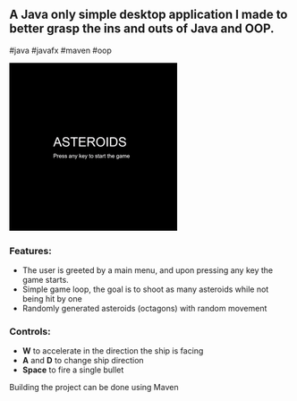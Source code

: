 ## A Java only simple desktop application I made to better grasp the ins and outs of Java and OOP.

#java #javafx #maven #oop

![](https://github.com/D4nRusu/Asteroids/blob/master/game.gif)

### Features:
- The user is greeted by a main menu, and upon pressing any key the game starts.
- Simple game loop, the goal is to shoot as many asteroids while not being hit by one
- Randomly generated asteroids (octagons) with random movement

### Controls:
- **W** to accelerate in the direction the ship is facing
- **A** and **D** to change ship direction
- **Space** to fire a single bullet

Building the project can be done using Maven
